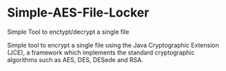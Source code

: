 # Simple-AES-File-Locker
Simple Tool to enctypt/decrypt a single file

Simple tool to encrypt a single file using the Java Cryptographic Extension (JCE), a framework which implements the standard cryptographic algorithms such as AES, DES, DESede and RSA.



